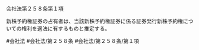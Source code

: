 会社法第２５８条第１項

新株予約権証券の占有者は、当該新株予約権証券に係る証券発行新株予約権についての権利を適法に有するものと推定する。

#会社法
#会社法/第２５８条
#会社法/第２５８条/第１項
